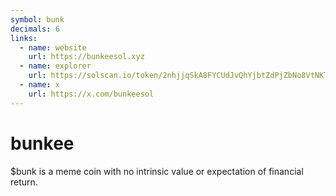```yaml
---
symbol: bunk
decimals: 6
links:
  - name: website
    url: https://bunkeesol.xyz
  - name: explorer
    url: https://solscan.io/token/2nhjjqSkA8FYCUdJvQhYjbtZdPjZbNo8VtNKTkJ3hncb
  - name: x
    url: https://x.com/bunkeesol
---
```


# bunkee

$bunk is a meme coin with no intrinsic value or expectation of financial return.
